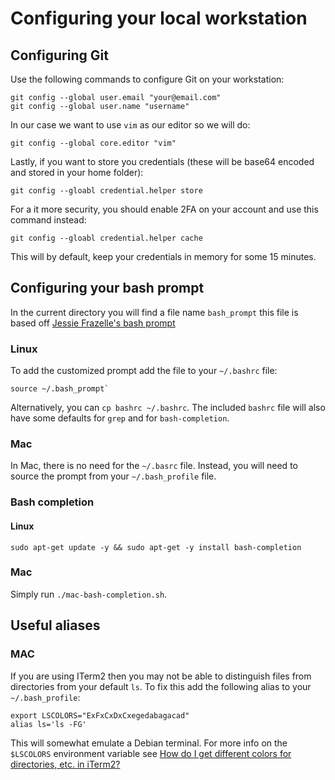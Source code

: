 # Configuring your local workstation
## Configuring Git

Use the following commands to configure Git on your workstation:
```
git config --global user.email "your@email.com"
git config --global user.name "username"
```

In our case we want to use `vim` as our editor so we will do:
```
git config --global core.editor "vim"
```

Lastly, if you want to store you credentials (these will be base64 encoded and
stored in your home folder):
```
git config --gloabl credential.helper store
```

For a it more security, you should enable 2FA on your account and use this
command instead:
```
git config --gloabl credential.helper cache
```
This will by default, keep your credentials in memory for some 15 minutes.

## Configuring your bash prompt
In the current directory you will find a file name `bash_prompt` this file is
based off 
[Jessie Frazelle's bash prompt](https://github.com/jessfraz/dotfiles/blob/master/.bash_prompt)

### Linux
To add the customized prompt add the file to your `~/.bashrc` file:
```
source ~/.bash_prompt`
```

Alternatively, you can `cp bashrc ~/.bashrc`. The included `bashrc` file will
also have some defaults for `grep` and for `bash-completion`.

### Mac
In Mac, there is no need for the `~/.basrc` file. Instead, you will need to
source the prompt from your `~/.bash_profile` file.

### Bash completion
#### Linux
```
sudo apt-get update -y && sudo apt-get -y install bash-completion
```

### Mac
Simply run `./mac-bash-completion.sh`.

## Useful aliases
### MAC
If you are using ITerm2 then you may not be able to distinguish files from
directories from your default `ls`. To fix this add the following alias to your
`~/.bash_profile`:
```
export LSCOLORS="ExFxCxDxCxegedabagacad"
alias ls='ls -FG'
```

This will somewhat emulate a Debian terminal.
For more info on the `$LSCOLORS` environment variable see 
[How do I get different colors for directories, etc. in iTerm2?](https://apple.stackexchange.com/questions/282185/how-do-i-get-different-colors-for-directories-etc-in-iterm2)

